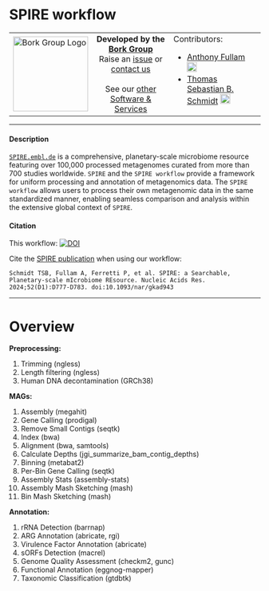 # SPIRE workflow
<table>
  <tr width="100%">
    <td width="150px">
      <a href="https://www.bork.embl.de/"><img src="https://www.bork.embl.de/assets/img/normal_version.png" alt="Bork Group Logo" width="150px" height="auto"></a>
    </td>
    <td width="425px" align="center">
      <b>Developed by the <a href="https://www.bork.embl.de/">Bork Group</a></b><br>
      Raise an <a href="https://github.com/grp-bork/spire/issues">issue</a> or <a href="mailto:N4M@embl.de">contact us</a><br><br>
      See our <a href="https://www.bork.embl.de/services.html">other Software & Services</a>
    </td>
    <td width="500px">
      Contributors:<br>
      <ul>
        <li>
  <a href="https://github.com/fullama/">Anthony Fullam</a> <a href="https://orcid.org/0000-0002-0884-8124"><img src="https://orcid.org/assets/vectors/orcid.logo.icon.svg" alt="ORCID icon" width="20px" height="20px"></a><br>
</li>
        <li>
  <a href="https://github.com/defleury/">Thomas Sebastian B. Schmidt</a> <a href="https://orcid.org/0000-0001-8587-4177"><img src="https://orcid.org/assets/vectors/orcid.logo.icon.svg" alt="ORCID icon" width="20px" height="20px"></a><br>
</li>
      </ul>
    </td>
  </tr>
</table>

</table>

---
#### Description
[`SPIRE.embl.de`](https://spire.embl.de/) is a comprehensive, planetary-scale microbiome resource featuring over 100,000 processed metagenomes curated from more than 700 studies worldwide. `SPIRE` and the `SPIRE workflow` provide a framework for uniform processing and annotation of metagenomics data. The `SPIRE workflow` allows users to process their own metagenomic data in the same standardized manner, enabling seamless comparison and analysis within the extensive global context of `SPIRE`. 

#### Citation
This workflow: [![DOI](https://zenodo.org/badge/DOI/10.5281/zenodo.13150270.svg)](https://doi.org/10.5281/zenodo.13150270)

Cite the [SPIRE publication](https://doi.org/10.1093/nar/gkad943) when using our workflow:
```
Schmidt TSB, Fullam A, Ferretti P, et al. SPIRE: a Searchable, Planetary-scale mIcrobiome REsource. Nucleic Acids Res. 2024;52(D1):D777-D783. doi:10.1093/nar/gkad943
```

---
# Overview

**Preprocessing:**
1. Trimming (ngless)
2. Length filtering (ngless)
3. Human DNA decontamination (GRCh38)

**MAGs:**
1. Assembly (megahit)
2. Gene Calling (prodigal)
3. Remove Small Contigs (seqtk)
4. Index (bwa)
5. Alignment (bwa, samtools)
6. Calculate Depths (jgi_summarize_bam_contig_depths)
7. Binning (metabat2)
8. Per-Bin Gene Calling (seqtk)
9. Assembly Stats (assembly-stats)
10. Assembly Mash Sketching (mash)
11. Bin Mash Sketching (mash)

**Annotation:**
1. rRNA Detection (barrnap)
2. ARG Annotation (abricate, rgi)
3. Virulence Factor Annotation (abricate)
4. sORFs Detection (macrel)
5. Genome Quality Assessment (checkm2, gunc)
6. Functional Annotation (eggnog-mapper)
7. Taxonomic Classification (gtdbtk)
